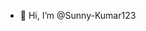 - 👋 Hi, I’m @Sunny-Kumar123

<!---
Sunny-Kumar123/Sunny-Kumar123 is a ✨ special ✨ repository because its `README.md` (this file) appears on your GitHub profile.
You can click the Preview link to take a look at your changes.
--->
